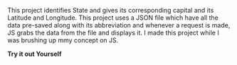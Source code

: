 This project identifies State and gives its corresponding capital and its Latitude and Longitude.
This project uses a JSON file which have all the data pre-saved along with its abbreviation and whenever a request is made, JS grabs the data from the file and displays it.
I made this project while I was brushing up mmy concept on JS.

**Try it out Yourself**
